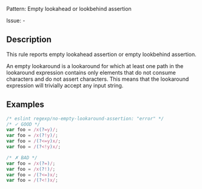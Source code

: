 Pattern: Empty lookahead or lookbehind assertion

Issue: -

## Description

This rule reports empty lookahead assertion or empty lookbehind assertion.

An empty lookaround is a lookaround for which at least one path in the lookaround expression contains only elements that do not consume characters and do not assert characters. This means that the lookaround expression will trivially accept any input string.

## Examples

```js
/* eslint regexp/no-empty-lookaround-assertion: "error" */
/* ✓ GOOD */
var foo = /x(?=y)/;
var foo = /x(?!y)/;
var foo = /(?<=y)x/;
var foo = /(?<!y)x/;

/* ✗ BAD */
var foo = /x(?=)/;
var foo = /x(?!)/;
var foo = /(?<=)x/;
var foo = /(?<!)x/;
```
